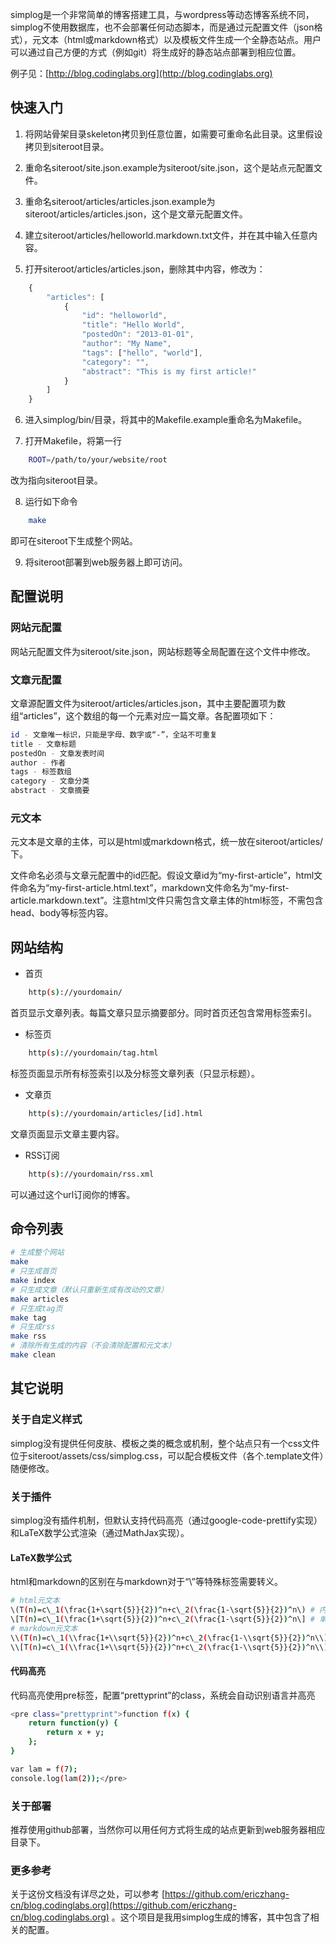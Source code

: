 simplog是一个非常简单的博客搭建工具，与wordpress等动态博客系统不同，simplog不使用数据库，也不会部署任何动态脚本，而是通过元配置文件（json格式），元文本（html或markdown格式）以及模板文件生成一个全静态站点。用户可以通过自己方便的方式（例如git）将生成好的静态站点部署到相应位置。

例子见：[http://blog.codinglabs.org](http://blog.codinglabs.org)

## 快速入门
1. 将网站骨架目录skeleton拷贝到任意位置，如需要可重命名此目录。这里假设拷贝到siteroot目录。

2. 重命名siteroot/site.json.example为siteroot/site.json，这个是站点元配置文件。

3. 重命名siteroot/articles/articles.json.example为siteroot/articles/articles.json，这个是文章元配置文件。

4. 建立siteroot/articles/helloworld.markdown.txt文件，并在其中输入任意内容。

5. 打开siteroot/articles/articles.json，删除其中内容，修改为：
```javascript
    {
        "articles": [
            {
                "id": "helloworld",
                "title": "Hello World",
                "postedOn": "2013-01-01",
                "author": "My Name",
                "tags": ["hello", "world"],
                "category": "",
                "abstract": "This is my first article!"
            }
        ]
    }
```

6. 进入simplog/bin/目录，将其中的Makefile.example重命名为Makefile。

7. 打开Makefile，将第一行
```bash
	ROOT=/path/to/your/website/root
```
改为指向siteroot目录。

8. 运行如下命令
```bash
	make
```
即可在siteroot下生成整个网站。

9. 将siteroot部署到web服务器上即可访问。

## 配置说明
### 网站元配置
网站元配置文件为siteroot/site.json，网站标题等全局配置在这个文件中修改。

### 文章元配置
文章源配置文件为siteroot/articles/articles.json，其中主要配置项为数组“articles”，这个数组的每一个元素对应一篇文章。各配置项如下：

```bash
id - 文章唯一标识，只能是字母、数字或“-”，全站不可重复
title - 文章标题
postedOn - 文章发表时间
author - 作者
tags - 标签数组
category - 文章分类
abstract - 文章摘要
```

### 元文本
元文本是文章的主体，可以是html或markdown格式，统一放在siteroot/articles/下。

文件命名必须与文章元配置中的id匹配。假设文章id为“my-first-article”，html文件命名为“my-first-article.html.text”，markdown文件命名为“my-first-article.markdown.text”。注意html文件只需包含文章主体的html标签，不需包含head、body等标签内容。

## 网站结构
+ 首页
```bash
    http(s)://yourdomain/
```
首页显示文章列表。每篇文章只显示摘要部分。同时首页还包含常用标签索引。

+ 标签页
```bash
    http(s)://yourdomain/tag.html
```
标签页面显示所有标签索引以及分标签文章列表（只显示标题）。

+ 文章页
```bash
    http(s)://yourdomain/articles/[id].html
```
文章页面显示文章主要内容。

+ RSS订阅
```bash
    http(s)://yourdomain/rss.xml
```
可以通过这个url订阅你的博客。

## 命令列表
```bash
# 生成整个网站
make
# 只生成首页
make index
# 只生成文章（默认只重新生成有改动的文章）
make articles
# 只生成tag页
make tag
# 只生成rss
make rss
# 清除所有生成的内容（不会清除配置和元文本）
make clean
```

## 其它说明
### 关于自定义样式
simplog没有提供任何皮肤、模板之类的概念或机制，整个站点只有一个css文件位于siteroot/assets/css/simplog.css，可以配合模板文件（各个.template文件）随便修改。

### 关于插件
simplog没有插件机制，但默认支持代码高亮（通过google-code-prettify实现）和LaTeX数学公式渲染（通过MathJax实现）。

#### LaTeX数学公式
html和markdown的区别在与markdown对于“\”等特殊标签需要转义。
```bash
# html元文本
\(T(n)=c\_1(\frac{1+\sqrt{5}}{2})^n+c\_2(\frac{1-\sqrt{5}}{2})^n\) # 内嵌
\[T(n)=c\_1(\frac{1+\sqrt{5}}{2})^n+c\_2(\frac{1-\sqrt{5}}{2})^n\] # 单行
# markdown元文本
\\(T(n)=c\_1(\\frac{1+\\sqrt{5}}{2})^n+c\_2(\frac{1-\\sqrt{5}}{2})^n\\) # 内嵌
\\[T(n)=c\_1(\\frac{1+\\sqrt{5}}{2})^n+c\_2(\frac{1-\\sqrt{5}}{2})^n\\] # 单行
```

#### 代码高亮
代码高亮使用pre标签，配置“prettyprint”的class，系统会自动识别语言并高亮
```bash
<pre class="prettyprint">function f(x) {
    return function(y) {
        return x + y;
    };
}

var lam = f(7);
console.log(lam(2));</pre>
```

### 关于部署
推荐使用github部署，当然你可以用任何方式将生成的站点更新到web服务器相应目录下。

### 更多参考
关于这份文档没有详尽之处，可以参考 [https://github.com/ericzhang-cn/blog.codinglabs.org](https://github.com/ericzhang-cn/blog.codinglabs.org) 。这个项目是我用simplog生成的博客，其中包含了相关的配置。
